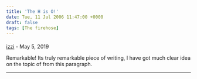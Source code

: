 ```yaml
---
title: 'The H is O!'
date: Tue, 11 Jul 2006 11:47:00 +0000
draft: false
tags: [The firehose]
---
```



#### 
[izzi](http://agenda.mdbrasil.com.br/agenda/memberlist.php?mode=&order=ASC&start=96700 "tempmailbox@vfemail.net") - <time datetime="2019-05-31 22:24:11">May 5, 2019</time>

Remarkable! Its truly remarkable piece of writing, I have got much clear idea on the topic of from this paragraph.
<hr />
